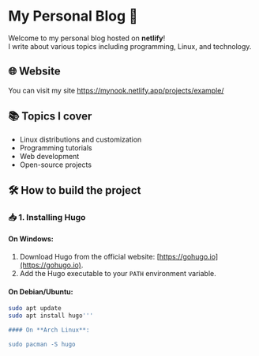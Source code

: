 # My Personal Blog 🚀

Welcome to my personal blog hosted on **netlify**!  
I write about various topics including programming, Linux, and technology.

## 🌐 Website
You can visit my site https://mynook.netlify.app/projects/example/

## 📚 Topics I cover
- Linux distributions and customization
- Programming tutorials
- Web development
- Open-source projects

## 🛠️ How to build the project

### 📥 **1. Installing Hugo**

#### On **Windows**:  
1. Download Hugo from the official website: [https://gohugo.io](https://gohugo.io).  
2. Add the Hugo executable to your `PATH` environment variable.  

#### On **Debian/Ubuntu**:  
```bash
sudo apt update
sudo apt install hugo'''

#### On **Arch Linux**:

sudo pacman -S hugo

